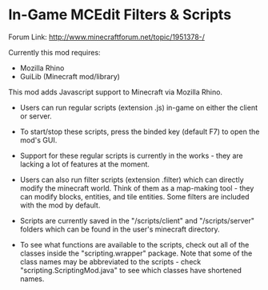 In-Game MCEdit Filters & Scripts
=================

Forum Link: http://www.minecraftforum.net/topic/1951378-/

Currently this mod requires:
* Mozilla Rhino
* GuiLib (Minecraft mod/library)

This mod adds Javascript support to Minecraft via Mozilla Rhino.

* Users can run regular scripts (extension .js) in-game on either the client or server.
 * To start/stop these scripts, press the binded key (default F7) to open the mod's GUI.
 * Support for these regular scripts is currently in the works - they are lacking a lot of features at the moment. 

* Users can also run filter scripts (extension .filter) which can directly modify the minecraft world. Think of them as a map-making tool - they can modify blocks, entities, and tile entities. Some filters are included with the mod by default. 

* Scripts are currently saved in the "/scripts/client" and "/scripts/server" folders which can be found in the user's minecraft directory. 

* To see what functions are available to the scripts, check out all of the classes inside the "scripting.wrapper" package. Note that some of the class names may be abbreviated to the scripts - check "scripting.ScriptingMod.java" to see which classes have shortened names. 


